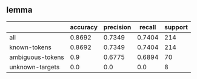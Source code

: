 
## lemma

|                  | accuracy | precision | recall | support |
|------------------|----------|-----------|--------|---------|
| all              | 0.8692   | 0.7349    | 0.7404 | 214     |
| known-tokens     | 0.8692   | 0.7349    | 0.7404 | 214     |
| ambiguous-tokens | 0.9      | 0.6775    | 0.6894 | 70      |
| unknown-targets  | 0.0      | 0.0       | 0.0    | 8       |

